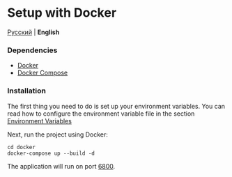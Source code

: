 # Setup with Docker

[Русский](../ru/docker.md) | **English**

### Dependencies

* [Docker](https://docs.docker.com/engine/installation/)
* [Docker Compose](https://docs.docker.com/compose/install/)

### Installation

The first thing you need to do is set up your environment variables.
You can read how to configure the environment variable file in the section [Environment Variables](#enviroment)

Next, run the project using Docker:

    cd docker
    docker-compose up --build -d
    
The application will run on port [6800](http://localhost:6800).